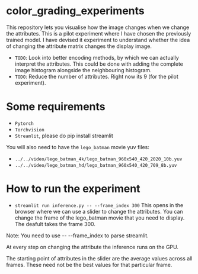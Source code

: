 # color_grading_experiments

This repository lets you visualise how the image changes when we change the attributes. This is a pilot experiment where I have chosen the previously trained model.
I have devised it experiment to understand whether the idea of changing the attribute matrix changes the display image.

* `TODO`: Look into better encoding methods, by which we can actually interpret the attributes. This could be done with adding the complete image histogram alongside the neighbouring histogram.
* `TODO`: Reduce the number of attributes. Right now its 9 (for the pilot experiment).


# Some requirements

* `Pytorch` 
* `Torchvision` 
* `Streamlit`, please do pip install streamlit

You will also need to have the `lego_batman` movie yuv files:

* `../../video/lego_batman_4k/lego_batman_960x540_420_2020_10b.yuv`
* `../../video/lego_batman_hd/lego_batman_960x540_420_709_8b.yuv`


#  How to run the experiment

* `streamlit run inference.py -- --frame_index 300` 
This opens in the browser where we can use a slider to change the attributes.
You can change the frame of the lego_batman movie that you need to display. The deafult takes the frame 300.

Note: You need to use -- --frame_index to parse streamlit.

At every step on changing the attribute the inference runs on the GPU.

The starting point of attributes in the slider are the average values across all frames. These need not be the best values for that particular frame.
